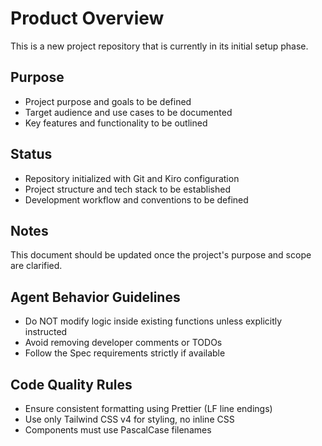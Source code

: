 # Product Overview

This is a new project repository that is currently in its initial setup phase.

## Purpose
- Project purpose and goals to be defined
- Target audience and use cases to be documented
- Key features and functionality to be outlined

## Status
- Repository initialized with Git and Kiro configuration
- Project structure and tech stack to be established
- Development workflow and conventions to be defined

## Notes
This document should be updated once the project's purpose and scope are clarified.

## Agent Behavior Guidelines
- Do NOT modify logic inside existing functions unless explicitly instructed
- Avoid removing developer comments or TODOs
- Follow the Spec requirements strictly if available

## Code Quality Rules
- Ensure consistent formatting using Prettier (LF line endings)
- Use only Tailwind CSS v4 for styling, no inline CSS
- Components must use PascalCase filenames
